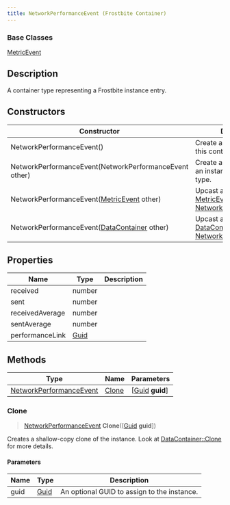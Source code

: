 ```yaml
---
title: NetworkPerformanceEvent (Frostbite Container)
---
```

### Base Classes

[MetricEvent](MetricEvent)

## Description

A container type representing a Frostbite instance entry.

## Constructors

| Constructor                                                                        | Description                                                                                                                           |
| ---------------------------------------------------------------------------------- | ------------------------------------------------------------------------------------------------------------------------------------- |
| NetworkPerformanceEvent()                                                          | Create a new instance of this container type.                                                                                         |
| NetworkPerformanceEvent(NetworkPerformanceEvent other)                             | Create a reference copy of an instance of the same type.                                                                              |
| NetworkPerformanceEvent([MetricEvent](MetricEvent) other)                          | Upcast an instance of type [MetricEvent](MetricEvent) to [NetworkPerformanceEvent](NetworkPerformanceEvent).                          |
| NetworkPerformanceEvent([DataContainer](/vext/ref/cls/shr/datacontainer) other) | Upcast an instance of type [DataContainer](/vext/ref/cls/shr/datacontainer) to [NetworkPerformanceEvent](NetworkPerformanceEvent). |

## Properties

| Name            | Type                              | Description |
| --------------- | --------------------------------- | ----------- |
| received        | number                            |             |
| sent            | number                            |             |
| receivedAverage | number                            |             |
| sentAverage     | number                            |             |
| performanceLink | [Guid](/vext/ref/cls/shr/Guid) |             |

## Methods

| Type                                               | Name            | Parameters                                     |
| -------------------------------------------------- | --------------- | ---------------------------------------------- |
| [NetworkPerformanceEvent](NetworkPerformanceEvent) | [Clone](#clone) | \[[Guid](/vext/ref/cls/shr/guid) **guid**\] |

### Clone

> [NetworkPerformanceEvent](NetworkPerformanceEvent) **Clone**(\[[Guid](/vext/ref/cls/shr/guid) **guid**\])

Creates a shallow-copy clone of the instance. Look at [DataContainer::Clone](/vext/ref/cls/shr/datacontainer#clone) for more details.

#### Parameters

| Name | Type         | Description                                 |
| ---- | ------------ | ------------------------------------------- |
| guid | [Guid](Guid) | An optional GUID to assign to the instance. |
